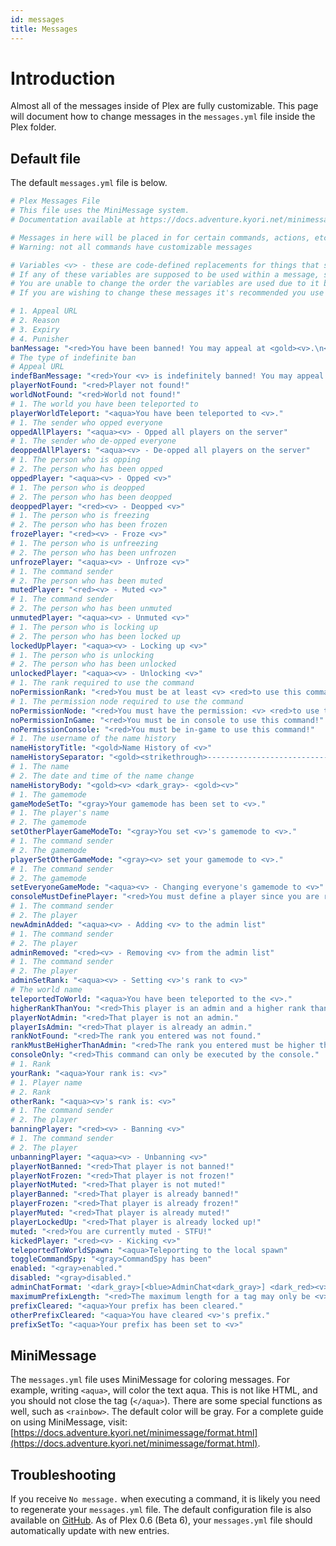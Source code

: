 ```yaml
---
id: messages
title: Messages
---
```


# Introduction
Almost all of the messages inside of Plex are fully customizable. This page will document how to change messages in the ```messages.yml``` file inside the Plex folder.

## Default file
The default `messages.yml` file is below.
```yaml title=/plugins/Plex/messages.yml
# Plex Messages File
# This file uses the MiniMessage system.
# Documentation available at https://docs.adventure.kyori.net/minimessage/format.html

# Messages in here will be placed in for certain commands, actions, etc.
# Warning: not all commands have customizable messages

# Variables <v> - these are code-defined replacements for things that should be inserted into messages. (e.g. names, statuses, numbers)
# If any of these variables are supposed to be used within a message, some documentation is provided to give more context to what the variables indicate.
# You are unable to change the order the variables are used due to it being a code-side functionality.
# If you are wishing to change these messages it's recommended you use the same amount of variables as stated in the documentation, however it's not required.

# 1. Appeal URL
# 2. Reason
# 3. Expiry
# 4. Punisher
banMessage: "<red>You have been banned! You may appeal at <gold><v>.\n<red>Reason: <gold><v>\n<red>End date: <gold><v>\n<red>Banned by: <gold><v>"
# The type of indefinite ban
# Appeal URL
indefBanMessage: "<red>Your <v> is indefinitely banned! You may appeal at <gold><v>."
playerNotFound: "<red>Player not found!"
worldNotFound: "<red>World not found!"
# 1. The world you have been teleported to
playerWorldTeleport: "<aqua>You have been teleported to <v>."
# 1. The sender who opped everyone
oppedAllPlayers: "<aqua><v> - Opped all players on the server"
# 1. The sender who de-opped everyone
deoppedAllPlayers: "<aqua><v> - De-opped all players on the server"
# 1. The person who is opping
# 2. The person who has been opped
oppedPlayer: "<aqua><v> - Opped <v>"
# 1. The person who is deopped
# 2. The person who has been deopped
deoppedPlayer: "<red><v> - Deopped <v>"
# 1. The person who is freezing
# 2. The person who has been frozen
frozePlayer: "<red><v> - Froze <v>"
# 1. The person who is unfreezing
# 2. The person who has been unfrozen
unfrozePlayer: "<aqua><v> - Unfroze <v>"
# 1. The command sender
# 2. The person who has been muted
mutedPlayer: "<red><v> - Muted <v>"
# 1. The command sender
# 2. The person who has been unmuted
unmutedPlayer: "<aqua><v> - Unmuted <v>"
# 1. The person who is locking up
# 2. The person who has been locked up
lockedUpPlayer: "<aqua><v> - Locking up <v>"
# 1. The person who is unlocking
# 2. The person who has been unlocked
unlockedPlayer: "<aqua><v> - Unlocking <v>"
# 1. The rank required to use the command
noPermissionRank: "<red>You must be at least <v> <red>to use this command!"
# 1. The permission node required to use the command
noPermissionNode: "<red>You must have the permission: <v> <red>to use this command!"
noPermissionInGame: "<red>You must be in console to use this command!"
noPermissionConsole: "<red>You must be in-game to use this command!"
# 1. The username of the name history
nameHistoryTitle: "<gold>Name History of <v>"
nameHistorySeparator: "<gold><strikethrough>-----------------------------"
# 1. The name
# 2. The date and time of the name change
nameHistoryBody: "<gold><v> <dark_gray>- <gold><v>"
# 1. The gamemode
gameModeSetTo: "<gray>Your gamemode has been set to <v>."
# 1. The player's name
# 2. The gamemode
setOtherPlayerGameModeTo: "<gray>You set <v>'s gamemode to <v>."
# 1. The command sender
# 2. The gamemode
playerSetOtherGameMode: "<gray><v> set your gamemode to <v>."
# 1. The command sender
# 2. The gamemode
setEveryoneGameMode: "<aqua><v> - Changing everyone's gamemode to <v>"
consoleMustDefinePlayer: "<red>You must define a player since you are running this command from console."
# 1. The command sender
# 2. The player
newAdminAdded: "<aqua><v> - Adding <v> to the admin list"
# 1. The command sender
# 2. The player
adminRemoved: "<red><v> - Removing <v> from the admin list"
# 1. The command sender
# 2. The player
adminSetRank: "<aqua><v> - Setting <v>'s rank to <v>"
# The world name
teleportedToWorld: "<aqua>You have been teleported to the <v>."
higherRankThanYou: "<red>This player is an admin and a higher rank than you."
playerNotAdmin: "<red>That player is not an admin."
playerIsAdmin: "<red>That player is already an admin."
rankNotFound: "<red>The rank you entered was not found."
rankMustBeHigherThanAdmin: "<red>The rank you entered must be higher than Admin."
consoleOnly: "<red>This command can only be executed by the console."
# 1. Rank
yourRank: "<aqua>Your rank is: <v>"
# 1. Player name
# 2. Rank
otherRank: "<aqua><v>'s rank is: <v>"
# 1. The command sender
# 2. The player
banningPlayer: "<red><v> - Banning <v>"
# 1. The command sender
# 2. The player
unbanningPlayer: "<aqua><v> - Unbanning <v>"
playerNotBanned: "<red>That player is not banned!"
playerNotFrozen: "<red>That player is not frozen!"
playerNotMuted: "<red>That player is not muted!"
playerBanned: "<red>That player is already banned!"
playerFrozen: "<red>That player is already frozen!"
playerMuted: "<red>That player is already muted!"
playerLockedUp: "<red>That player is already locked up!"
muted: "<red>You are currently muted - STFU!"
kickedPlayer: "<red><v> - Kicking <v>"
teleportedToWorldSpawn: "<aqua>Teleporting to the local spawn"
toggleCommandSpy: "<gray>CommandSpy has been"
enabled: "<gray>enabled."
disabled: "<gray>disabled."
adminChatFormat: '<dark_gray>[<blue>AdminChat<dark_gray>] <dark_red><v> <gray>» <gold><v>'
maximumPrefixLength: "<red>The maximum length for a tag may only be <v>."
prefixCleared: "<aqua>Your prefix has been cleared."
otherPrefixCleared: "<aqua>You have cleared <v>'s prefix."
prefixSetTo: "<aqua>Your prefix has been set to <v>"
```

## MiniMessage
The `messages.yml` file uses MiniMessage for coloring messages. For example, writing `<aqua>`, will color the text aqua. This is not like HTML, and you should not close the tag (`</aqua>`). There are some special functions as well, such as `<rainbow>`. The default color will be gray. For a complete guide on using MiniMessage, visit: [https://docs.adventure.kyori.net/minimessage/format.html](https://docs.adventure.kyori.net/minimessage/format.html).

## Troubleshooting
If you receive `No message.` when executing a command, it is likely you need to regenerate your `messages.yml` file. The default configuration file is also available on [GitHub](https://raw.githubusercontent.com/PlexDevelopment/Plex/master/src/main/resources/messages.yml). As of Plex 0.6 (Beta 6), your `messages.yml` file should automatically update with new entries.